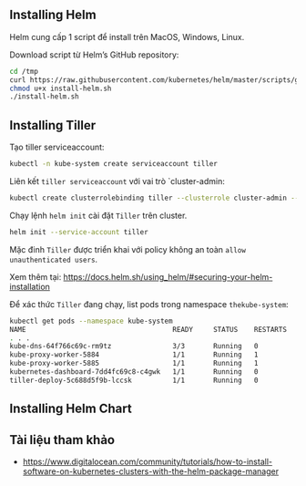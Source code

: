 
## Installing Helm
Helm cung cấp 1 script để install trên MacOS, Windows, Linux.

Download script từ Helm’s GitHub repository:
```sh
cd /tmp
curl https://raw.githubusercontent.com/kubernetes/helm/master/scripts/get > install-helm.sh
chmod u+x install-helm.sh
./install-helm.sh
```
## Installing Tiller

Tạo tiller serviceaccount:
```sh
kubectl -n kube-system create serviceaccount tiller
```
Liên kết `tiller serviceaccount` với vai trò `cluster-admin:
```sh
kubectl create clusterrolebinding tiller --clusterrole cluster-admin --serviceaccount=kube-system:tiller
```
Chạy lệnh `helm init` cài đặt `Tiller` trên cluster.
```sh
helm init --service-account tiller
```
Mặc đinh `Tiller` được triển khai với policy không an toàn `allow unauthenticated users`.

Xem thêm tại: https://docs.helm.sh/using_helm/#securing-your-helm-installation

Để xác thức `Tiller` đang chạy, list pods trong namespace `thekube-system`:
```sh
kubectl get pods --namespace kube-system
NAME                                    READY     STATUS    RESTARTS   AGE
. . .
kube-dns-64f766c69c-rm9tz               3/3       Running   0          22m
kube-proxy-worker-5884                  1/1       Running   1          21m
kube-proxy-worker-5885                  1/1       Running   1          21m
kubernetes-dashboard-7dd4fc69c8-c4gwk   1/1       Running   0          22m
tiller-deploy-5c688d5f9b-lccsk          1/1       Running   0          40s
```
##  Installing Helm Chart
## Tài liệu tham khảo
- https://www.digitalocean.com/community/tutorials/how-to-install-software-on-kubernetes-clusters-with-the-helm-package-manager
